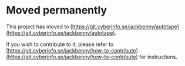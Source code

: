# Moved permanently

This project has moved to [https://git.cyberinfo.se/jackbenny/autotape](https://git.cyberinfo.se/jackbenny/autotape).

If you wish to contribute to it, please refer to [https://git.cyberinfo.se/jackbenny/how-to-contribute](https://git.cyberinfo.se/jackbenny/how-to-contribute) for instructions.

